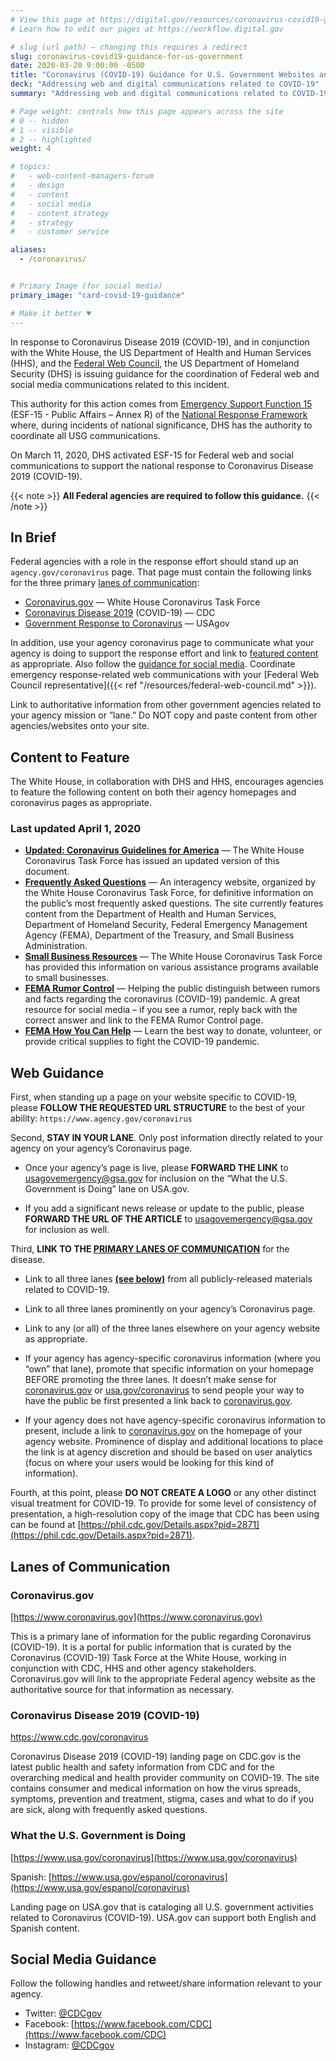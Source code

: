 ```yaml
---
# View this page at https://digital.gov/resources/coronavirus-covid19-guidance-for-us-government
# Learn how to edit our pages at https://workflow.digital.gov

# slug (url path) — changing this requires a redirect
slug: coronavirus-covid19-guidance-for-us-government
date: 2020-03-20 9:00:00 -0500
title: "Coronavirus (COVID-19) Guidance for U.S. Government Websites and Social Media"
deck: "Addressing web and digital communications related to COVID-19"
summary: "Addressing web and digital communications related to COVID-19"

# Page weight: controls how this page appears across the site
# 0 -- hidden
# 1 -- visible
# 2 -- highlighted
weight: 4

# topics:
#   - web-content-managers-forum
#   - design
#   - content
#   - social media
#   - content strategy
#   - strategy
#   - customer service

aliases:
  - /coronavirus/


# Primary Image (for social media)
primary_image: "card-covid-19-guidance"

# Make it better ♥
---
```


In response to Coronavirus Disease 2019 (COVID-19), and in conjunction with the White House, the US Department of Health and Human Services (HHS), and the [Federal Web Council](https://digital.gov/resources/federal-web-council/), the US Department of Homeland Security (DHS) is issuing guidance for the coordination of Federal web and social media communications related to this incident.

This authority for this action comes from [Emergency Support Function 15](https://www.fema.gov/media-library/assets/documents/34369) (ESF-15 - Public Affairs – Annex R) of the [National Response Framework](https://www.fema.gov/media-library/assets/documents/117791) where, during incidents of national significance, DHS has the authority to coordinate all USG communications.

On March 11, 2020, DHS activated ESF-15 for Federal web and social communications to support the national response to Coronavirus Disease 2019 (COVID-19).

{{< note >}} **All Federal agencies are required to follow this guidance.** {{< /note >}}

<!-- {{< img src="2871-lores" >}} -->


## In Brief

Federal agencies with a role in the response effort should stand up an `agency.gov/coronavirus` page. That page must contain the following links for the three primary [lanes of communication](#lanes-of-communication):

- [Coronavirus.gov](https://www.coronavirus.gov/) — White House Coronavirus Task Force
- [Coronavirus Disease 2019](https://www.cdc.gov/coronavirus/2019-ncov/index.html) (COVID-19) — CDC
- [Government Response to Coronavirus](https://www.usa.gov/coronavirus) — USAgov

In addition, use your agency coronavirus page to communicate what your agency is doing to support the response effort and link to [featured content](#content-to-feature) as appropriate. Also follow the [guidance for social media](#social-media-guidance). Coordinate emergency response-related web communications with your [Federal Web Council representative]({{< ref "/resources/federal-web-council.md" >}}).

Link to authoritative information from other government agencies related to your agency mission or ”lane.” Do NOT copy and paste content from other agencies/websites onto your site.

## Content to Feature

The White House, in collaboration with DHS and HHS, encourages agencies to feature the following content on both their agency homepages and coronavirus pages as appropriate.

### Last updated April 1, 2020

- [**Updated: Coronavirus Guidelines for America**](https://www.whitehouse.gov/briefings-statements/coronavirus-guidelines-america/) — The White House Coronavirus Task Force has issued an updated version of this document.
- [**Frequently Asked Questions**](https://faq.coronavirus.gov) — An interagency website, organized by the White House Coronavirus Task Force, for definitive information on the public’s most frequently asked questions. The site currently features content from the Department of Health and Human Services, Department of Homeland Security, Federal Emergency Management Agency (FEMA), Department of the Treasury, and Small Business Administration.
- [**Small Business Resources**](https://www.coronavirus.gov/smallbusiness/) — The White House Coronavirus Task Force has provided this information on various assistance programs available to small businesses.
- [**FEMA Rumor Control**](https://www.fema.gov/Coronavirus-Rumor-Control) — Helping the public distinguish between rumors and facts regarding the coronavirus (COVID-19) pandemic. A great resource for social media – if you see a rumor, reply back with the correct answer and link to the FEMA Rumor Control page.
- [**FEMA How You Can Help**](https://www.fema.gov/coronavirus/how-to-help) — Learn the best way to donate, volunteer, or provide critical supplies to fight the COVID-19 pandemic.

## Web Guidance

First, when standing up a page on your website specific to COVID-19, please __FOLLOW THE REQUESTED URL STRUCTURE__ to the best of your ability: `https://www.agency.gov/coronavirus`

Second, __STAY IN YOUR LANE__. Only post information directly related to your agency on your agency’s Coronavirus page.

-   Once your agency’s page is live, please __FORWARD THE LINK__ to [usagovemergency@gsa.gov](mailto:usagovemergency@gsa.gov) for inclusion on the “What the U.S. Government is Doing” lane on USA.gov.

-   If you add a significant news release or update to the public, please __FORWARD THE URL OF THE ARTICLE__ to [usagovemergency@gsa.gov](mailto:usagovemergency@gsa.gov)  for inclusion as well.

Third, __LINK TO THE <a href="#lanes-of-communication">PRIMARY LANES OF COMMUNICATION__</a> for the disease.

-   Link to all three lanes <a href="#lanes-of-communication">__(see below)__</a> from all publicly-released materials related to COVID-19.

-   Link to all three lanes prominently on your agency’s Coronavirus page.

-   Link to any (or all) of the three lanes elsewhere on your agency website as appropriate.

-   If your agency has agency-specific coronavirus information (where you “own” that lane), promote that specific information on your homepage BEFORE promoting the three lanes. It doesn’t make sense for [coronavirus.gov](https://www.coronavirus.gov/) or [usa.gov/coronavirus](https://www.usa.gov/coronavirus) to send people your way to have the public be first presented a link back to [coronavirus.gov](https://www.coronavirus.gov/).

-   If your agency does not have agency-specific coronavirus information to present, include a link to [coronavirus.gov](https://www.coronavirus.gov/) on the homepage of your agency website. Prominence of display and additional locations to place the link is at agency discretion and should be based on user analytics (focus on where your users would be looking for this kind of information).

Fourth, at this point, please __DO NOT CREATE A LOGO__ or any other distinct visual treatment for COVID-19. To provide for some level of consistency of presentation, a high-resolution copy of the image that CDC has been using can be found at [https://phil.cdc.gov/Details.aspx?pid=2871](https://phil.cdc.gov/Details.aspx?pid=2871).

## Lanes of Communication

### Coronavirus.gov
[https://www.coronavirus.gov](https://www.coronavirus.gov)

This is a primary lane of information for the public regarding Coronavirus (COVID-19). It is a portal for public information that is curated by the Coronavirus (COVID-19) Task Force at the White House, working in conjunction with CDC, HHS and other agency stakeholders. Coronavirus.gov will link to the appropriate Federal agency website as the authoritative source for that information as necessary.

### Coronavirus Disease 2019 (COVID-19)
https://www.cdc.gov/coronavirus

Coronavirus Disease 2019 (COVID-19) landing page on CDC.gov is the latest public health and safety information from CDC and for the overarching medical and health provider community on COVID-19. The site contains consumer and medical information on how the virus spreads, symptoms, prevention and treatment, stigma, cases and what to do if you are sick, along with frequently asked questions.

### What the U.S. Government is Doing
[https://www.usa.gov/coronavirus](https://www.usa.gov/coronavirus)

Spanish: [https://www.usa.gov/espanol/coronavirus](https://www.usa.gov/espanol/coronavirus)

Landing page on USA.gov that is cataloging all U.S. government activities related to Coronavirus (COVID-19). USA.gov can support both English and Spanish content.

## Social Media Guidance

Follow the following handles and retweet/share information relevant to your agency.

- Twitter: [@CDCgov](https://twitter.com/cdcgov)
- Facebook: [https://www.facebook.com/CDC](https://www.facebook.com/CDC)
- Instagram: [@CDCgov](https://www.instagram.com/CDCgov)
